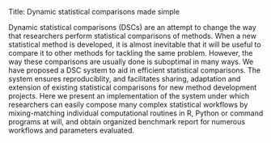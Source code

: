 Title: Dynamic statistical comparisons made simple

Dynamic statistical comparisons (DSCs) are an attempt to change the way that researchers perform statistical comparisons of methods. When a new statistical method is developed, it is almost inevitable that it will be useful to compare it to other methods for tackling the same problem. However, the way these comparisons are usually done is suboptimal in many ways. We have proposed a DSC system to aid in efficient statistical comparisons. The system ensures reproduciblity, and facilitates sharing, adaptation and extension of existing statistical comparisons for new method development projects. Here we present an implementation of the system under which researchers can easily compose many complex statistical workflows by mixing-matching individual computational routines in R, Python or command programs at will, and obtain organized benchmark report for numerous workflows and parameters evaluated.
